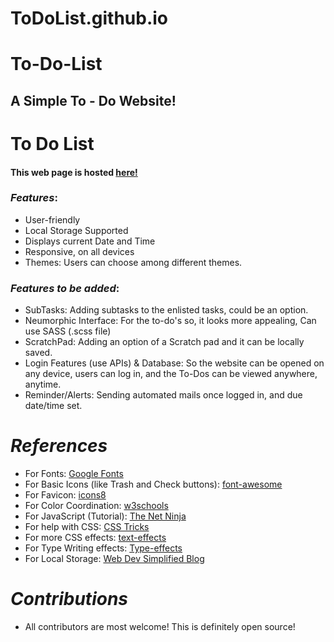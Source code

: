 # ToDoList.github.io

# To-Do-List

## A Simple To - Do Website!

# To Do List

#### This web page is hosted [here!](https://bhalekar2410.github.io/ToDoList.github.io/)

### _Features_:

- User-friendly
- Local Storage Supported
- Displays current Date and Time
- Responsive, on all devices
- Themes: Users can choose among different themes.

### _Features to be added_:

- SubTasks: Adding subtasks to the enlisted tasks, could be an option.
- Neumorphic Interface: For the to-do's so, it looks more appealing, Can use SASS (.scss file)
- ScratchPad: Adding an option of a Scratch pad and it can be locally saved.
- Login Features (use APIs) & Database: So the website can be opened on any device, users can log in, and the To-Dos can be viewed anywhere, anytime.
- Reminder/Alerts: Sending automated mails once logged in, and due date/time set.

# _References_

- For Fonts: [Google Fonts](https://fonts.googleapis.com/css2?family=Work+Sans:wght@300&display=swap)
- For Basic Icons (like Trash and Check buttons): [font-awesome](https://fontawesome.com)
- For Favicon: [icons8](https://icons8.com/icons/)
- For Color Coordination: [w3schools](https://www.w3schools.com/colors/colors_mixer.asp?colorbottom=000000&colortop=FFFFFF)
- For JavaScript (Tutorial): [The Net Ninja](https://www.youtube.com/playlist?list=PL4cUxeGkcC9i9Ae2D9Ee1RvylH38dKuET)
- For help with CSS: [CSS Tricks](https://css-tricks.com/)
- For more CSS effects: [text-effects](https://speckyboy.com/underline-text-effects-css/)
- For Type Writing effects: [Type-effects](https://usefulangle.com/post/85/css-typewriter-animation)
- For Local Storage: [Web Dev Simplified Blog](https://blog.webdevsimplified.com/2020-08/cookies-localStorage-sessionStorage/)

# _Contributions_

- All contributors are most welcome! This is definitely open source!
